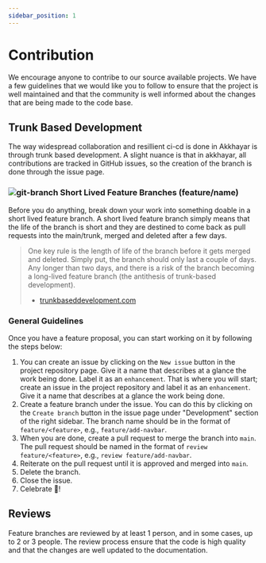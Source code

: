 ```yaml
---
sidebar_position: 1
---
```


# Contribution

We encourage anyone to contribe to our source available projects. We have a few guidelines that we would like you to follow to ensure that the project is well maintained and that the community is well informed about the changes that are being made to the code base.

## Trunk Based Development

The way widespread collaboration and resillient ci-cd is done in Akkhayar is through trunk based development. A slight nuance is that in akkhayar, all contributions are tracked in GitHub issues, so the creation of the branch is done through the issue page.

### ![git-branch](/img/git-branch-light.svg) Short Lived Feature Branches (feature/name)

Before you do anything, break down your work into something doable in a short lived feature branch. A short lived  feature branch simply means that the life of the branch is short and they are destined to come back as pull requests into the main/trunk, merged and deleted after a few days.

> One key rule is the length of life of the branch before it gets merged and deleted. Simply put, the branch should only last a couple of days. Any longer than two days, and there is a risk of the branch becoming a long-lived feature branch (the antithesis of trunk-based development). 
> - [trunkbaseddevelopment.com](https://trunkbaseddevelopment.com/short-lived-feature-branches/#:~:text=One%20key%20rule%20is%20the%20length%20of%20life%20of%20the%20branch%20before%20it%20gets%20merged%20and%20deleted.%20Simply%20put%2C%20the%20branch%20should%20only%20last%20a%20couple%20of%20days.%20Any%20longer%20than%20two%20days%2C%20and%20there%20is%20a%20risk%20of%20the%20branch%20becoming%20a%20long%2Dlived%20feature%20branch%20(the%20antithesis%20of%20trunk%2Dbased%20development).)

### General Guidelines

Once you have a feature proposal,  you can start working on it by following the steps below: 

1. You can create an issue by clicking on the `New issue` button in the project repository page. Give it a name that describes at a glance the work being done. Label it as an `enhancement`. That is where you will start; create an issue in the project repository and label it as an `enhancement`. Give it a name that describes at a glance the work being done.
2. Create a feature branch under the issue. You can do this by clicking on the `Create branch` button in the issue page under "Development" section of the right sidebar. The branch name should be in the format of `feature/<feature>`, e.g., `feature/add-navbar`.
3. When you are done, create a pull request to merge the branch into `main`. The pull request should be named in the format of `review feature/<feature>`, e.g., `review feature/add-navbar`.
4. Reiterate on the pull request until it is approved and merged into `main`.
5. Delete the branch.
6. Close the issue.
7. Celebrate 🎉!

## Reviews

Feature branches are reviewed by at least 1 person, and in some cases, up to 2 or 3 people. The review process ensure that the code is high quality and that the changes are well updated to the documentation. 
